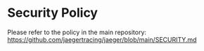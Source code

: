 # Security Policy

Please refer to the policy in the main repository: https://github.com/jaegertracing/jaeger/blob/main/SECURITY.md

